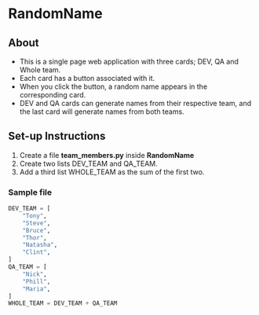 # RandomName

## About
- This is a single page web application with three cards; DEV, QA and Whole team.
- Each card has a button associated with it.
- When you click the button, a random name appears in the corresponding card.
- DEV and QA cards can generate names from their respective team, and the last card will generate names from both teams.

## Set-up Instructions

1. Create a file **team_members.py** inside **RandomName**
2. Create two lists DEV_TEAM and QA_TEAM.
3. Add a third list WHOLE_TEAM as the sum of the first two.

### Sample file
```python team_members.py
DEV_TEAM = [
    "Tony",
    "Steve",
    "Bruce",
    "Thor",
    "Natasha",
    "Clint",
]
QA_TEAM = [
    "Nick",
    "Phill",
    "Maria",
]
WHOLE_TEAM = DEV_TEAM + QA_TEAM
```